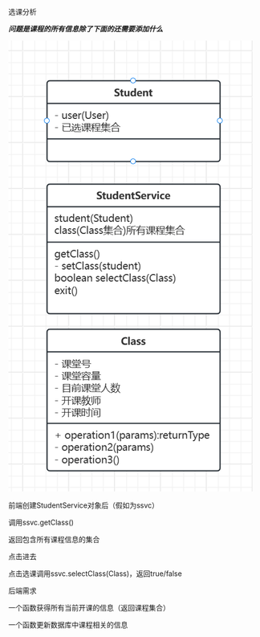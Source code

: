 选课分析

***问题是课程的所有信息除了下面的还需要添加什么***

![](./picures/2.png)

前端创建StudentService对象后（假如为ssvc）

调用ssvc.getClass()

返回包含所有课程信息的集合

点击进去

点击选课调用ssvc.selectClass(Class)，返回true/false





后端需求

一个函数获得所有当前开课的信息（返回课程集合）

一个函数更新数据库中课程相关的信息
